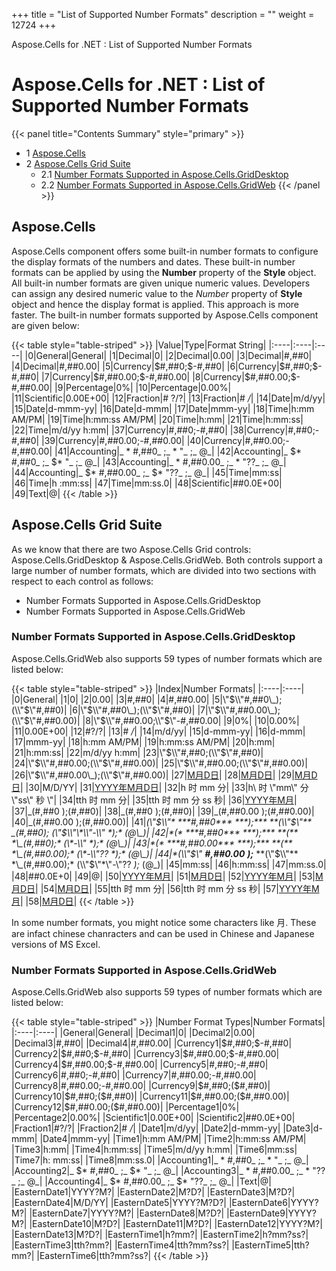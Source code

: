 +++
title = "List of Supported Number Formats" 
description = "" 
weight = 12724 
+++

Aspose.Cells for .NET : List of Supported Number Formats  

# Aspose.Cells for .NET : List of Supported Number Formats


{{< panel title="Contents Summary" style="primary" >}}
*   1 [Aspose.Cells](#ListofSupportedNumberFormats-Aspose.Cells)
*   2 [Aspose.Cells Grid Suite](#ListofSupportedNumberFormats-Aspose.CellsGridSuite)
    *   2.1 [Number Formats Supported in Aspose.Cells.GridDesktop](#ListofSupportedNumberFormats-NumberFormatsSupportedinAspose.Cells.GridDesktop)
    *   2.2 [Number Formats Supported in Aspose.Cells.GridWeb](#ListofSupportedNumberFormats-NumberFormatsSupportedinAspose.Cells.GridWeb)
{{< /panel >}}
## Aspose.Cells

Aspose.Cells component offers some built-in number formats to configure the display formats of the numbers and dates. These built-in number formats can be applied by using the **Number** property of the **Style** object. All built-in number formats are given unique numeric values. Developers can assign any desired numeric value to the *Number* property of **Style** object and hence the display format is applied. This approach is more faster. The built-in number formats supported by Aspose.Cells component are given below:

{{< table style="table-striped" >}}
|Value|Type|Format String|
|:----|:----|:----|
|0|General|General|
|1|Decimal|0|
|2|Decimal|0.00|
|3|Decimal|#,##0|
|4|Decimal|#,##0.00|
|5|Currency|$#,##0;$-#,##0|
|6|Currency|$#,##0;$-#,##0|
|7|Currency|$#,##0.00;$-#,##0.00|
|8|Currency|$#,##0.00;$-#,##0.00|
|9|Percentage|0%|
|10|Percentage|0.00%|
|11|Scientific|0.00E+00|
|12|Fraction|\# ?/?|
|13|Fraction|\# */*|
|14|Date|m/d/yy|
|15|Date|d-mmm-yy|
|16|Date|d-mmm|
|17|Date|mmm-yy|
|18|Time|h:mm AM/PM|
|19|Time|h:mm:ss AM/PM|
|20|Time|h:mm|
|21|Time|h:mm:ss|
|22|Time|m/d/yy h:mm|
|37|Currency|#,##0;-#,##0|
|38|Currency|#,##0;-#,##0|
|39|Currency|#,##0.00;-#,##0.00|
|40|Currency|#,##0.00;-#,##0.00|
|41|Accounting|\_ \* #,##0\_ ;\_ \* "\_ ;\_ @\_|
|42|Accounting|\_ $\* #,##0\_ ;\_ $\* "\_ ;\_ @\_|
|43|Accounting|\_ \* #,##0.00\_ ;\_ \* "??\_ ;\_ @\_|
|44|Accounting|\_ $\* #,##0.00\_ ;\_ $\* "??\_ ;\_ @\_|
|45|Time|mm:ss|
|46|Time|h :mm:ss|
|47|Time|mm:ss.0|
|48|Scientific|##0.0E+00|
|49|Text|@|
{{< /table >}}

## Aspose.Cells Grid Suite

As we know that there are two Aspose.Cells Grid controls: Aspose.Cells.GridDesktop & Aspose.Cells.GridWeb. Both controls support a large number of number formats, which are divided into two sections with respect to each control as follows:

*   Number Formats Supported in Aspose.Cells.GridDesktop
*   Number Formats Supported in Aspose.Cells.GridWeb

### Number Formats Supported in Aspose.Cells.GridDesktop

Aspose.Cells.GridWeb also supports 59 types of number formats which are listed below:

{{< table style="table-striped" >}}
|Index|Number Formats|
|:----|:----|
|0|General|
|1|0|
|2|0.00|
|3|#,##0|
|4|#,##0.00|
|5|\\"$\\"#,##0\_);(\\"$\\"#,##0)|
|6|\\"$\\"#,##0\_);(\\"$\\"#,##0)|
|7|\\"$\\"#,##0.00\_);(\\"$\\"#,##0.00)|
|8|\\"$\\"#,##0.00;\\"$\\"-#,##0.00|
|9|0%|
|10|0.00%|
|11|0.00E+00|
|12|#?/?|
|13|\# */*|
|14|m/d/yy|
|15|d-mmm-yy|
|16|d-mmm|
|17|mmm-yy|
|18|h:mm AM/PM|
|19|h:mm:ss AM/PM|
|20|h:mm|
|21|h:mm:ss|
|22|m/d/yy h:mm|
|23|\\"$\\"#,##0;(\\"$\\"#,##0)|
|24|\\"$\\"#,##0.00;(\\"$\\"#,##0.00)|
|25|\\"$\\"#,##0.00;(\\"$\\"#,##0.00)|
|26|\\"$\\"#,##0.00\_);(\\"$\\"#,##0.00)|
|27|[M月D日](http://www.aspose.com/Wiki/wikiedit.aspx?topic=Aspose.Grid.M%e6%9c%88D%e6%97%a5&return=Aspose.Grid.NumberFormats)|
|28|[M月D日](http://www.aspose.com/Wiki/wikiedit.aspx?topic=Aspose.Grid.M%e6%9c%88D%e6%97%a5&return=Aspose.Grid.NumberFormats)|
|29|[M月D日](http://www.aspose.com/Wiki/wikiedit.aspx?topic=Aspose.Grid.M%e6%9c%88D%e6%97%a5&return=Aspose.Grid.NumberFormats)|
|30|M/D/YY|
|31|[YYYY年M月D日](http://www.aspose.com/Wiki/wikiedit.aspx?topic=Aspose.Grid.YYYY%e5%b9%b4M%e6%9c%88D%e6%97%a5&return=Aspose.Grid.NumberFormats)|
|32|h 时 mm 分|
|33|h\\ 时 \\"mm\\" 分 \\"ss\\" 秒 \\"|
|34|tth 时 mm 分|
|35|tth 时 mm 分 ss 秒|
|36|[YYYY年M月](http://www.aspose.com/Wiki/wikiedit.aspx?topic=Aspose.Grid.YYYY%e5%b9%b4M%e6%9c%88&return=Aspose.Grid.NumberFormats)|
|37|\_(#,##0 );(#,##0)|
|38|\_(#,##0 );(#,##0)|
|39|\_(#,##0.00 );(#,##0.00)|
|40|\_(#,##0.00 );(#,##0.00)|
|41|*(\\"$\\"* ***#,##0*** ***);*** **(\\"$\\"** *\_(#,##0);* (\\"$\\"\*\\"-\\" *);* (@\_)|
|42|*(* ***#,##0*** ***);*** **(** *\_(#,##0);* (\*-\\" *);* (@\_)|
|43|*(* ***#,##0.00*** ***);*** **(** *\_(#,##0.00);* (\*-\\"?? *);* (@\_)|
|44|*(\\"$\\"* ***#,##0.00*** ***);*** **(\\"$\\"** *\_(#,##0.00);* (\\"$\\"\*\\"-\\"?? *);* (@\_)|
|45|mm:ss|
|46|h:mm:ss|
|47|mm:ss.0|
|48|##0.0E+0|
|49|@|
|50|[YYYY年M月](http://www.aspose.com/Wiki/wikiedit.aspx?topic=Aspose.Grid.YYYY%e5%b9%b4M%e6%9c%88&return=Aspose.Grid.NumberFormats)|
|51|[M月D日](http://www.aspose.com/Wiki/wikiedit.aspx?topic=Aspose.Grid.M%e6%9c%88D%e6%97%a5&return=Aspose.Grid.NumberFormats)|
|52|[YYYY年M月](http://www.aspose.com/Wiki/wikiedit.aspx?topic=Aspose.Grid.YYYY%e5%b9%b4M%e6%9c%88&return=Aspose.Grid.NumberFormats)|
|53|[M月D日](http://www.aspose.com/Wiki/wikiedit.aspx?topic=Aspose.Grid.M%e6%9c%88D%e6%97%a5&return=Aspose.Grid.NumberFormats)|
|54|[M月D日](http://www.aspose.com/Wiki/wikiedit.aspx?topic=Aspose.Grid.M%e6%9c%88D%e6%97%a5&return=Aspose.Grid.NumberFormats)|
|55|tth 时 mm 分|
|56|tth 时 mm 分 ss 秒|
|57|[YYYY年M月](http://www.aspose.com/Wiki/wikiedit.aspx?topic=Aspose.Grid.YYYY%e5%b9%b4M%e6%9c%88&return=Aspose.Grid.NumberFormats)|
|58|[M月D日](http://www.aspose.com/Wiki/wikiedit.aspx?topic=Aspose.Grid.M%e6%9c%88D%e6%97%a5&return=Aspose.Grid.NumberFormats)|
{{< /table >}}

  

In some number formats, you might notice some characters like 月. These are infact chinese chanracters and can be used in Chinese and Japanese versions of MS Excel.

### Number Formats Supported in Aspose.Cells.GridWeb

Aspose.Cells.GridWeb also supports 59 types of number formats which are listed below:

{{< table style="table-striped" >}}
|Number Format Types|Number Formats|
|:----|:----|
|General|General|
|Decimal1|0|
|Decimal2|0.00|
|Decimal3|#,##0|
|Decimal4|#,##0.00|
|Currency1|$#,##0;$-#,##0|
|Currency2|$#,##0;$-#,##0|
|Currency3|$#,##0.00;$-#,##0.00|
|Currency4|$#,##0.00;$-#,##0.00|
|Currency5|#,##0;-#,##0|
|Currency6|#,##0;-#,##0|
|Currency7|#,##0.00;-#,##0.00|
|Currency8|#,##0.00;-#,##0.00|
|Currency9|$#,##0;($#,##0)|
|Currency10|$#,##0;($#,##0)|
|Currency11|$#,##0.00;($#,##0.00)|
|Currency12|$#,##0.00;($#,##0.00)|
|Percentage1|0%|
|Percentage2|0.00%|
|Scientific1|0.00E+00|
|Scientific2|##0.0E+00|
|Fraction1|#?/?|
|Fraction2|\# */*|
|Date1|m/d/yy|
|Date2|d-mmm-yy|
|Date3|d-mmm|
|Date4|mmm-yy|
|Time1|h:mm AM/PM|
|Time2|h:mm:ss AM/PM|
|Time3|h:mm|
|Time4|h:mm:ss|
|Time5|m/d/yy h:mm|
|Time6|mm:ss|
|Time7|h: mm:ss|
|Time8|mm:ss.0|
|Accounting1|\_ \* #,##0\_ ;\_ \* "\_ ;\_ @\_|
|Accounting2|\_ $\* #,##0\_ ;\_ $\* "\_ ;\_ @\_|
|Accounting3|\_ \* #,##0.00\_ ;\_ \* "??\_ ;\_ @\_|
|Accounting4|\_ $\* #,##0.00\_ ;\_ $\* "??\_ ;\_ @\_|
|Text|@|
|EasternDate1|YYYY?M?|
|EasternDate2|M?D?|
|EasternDate3|M?D?|
|EasternDate4|M/D/YY|
|EasternDate5|YYYY?M?D?|
|EasternDate6|YYYY?M?|
|EasternDate7|YYYY?M?|
|EasternDate8|M?D?|
|EasternDate9|YYYY?M?|
|EasternDate10|M?D?|
|EasternDate11|M?D?|
|EasternDate12|YYYY?M?|
|EasternDate13|M?D?|
|EasternTime1|h?mm?|
|EasternTime2|h?mm?ss?|
|EasternTime3|tth?mm?|
|EasternTime4|tth?mm?ss?|
|EasternTime5|tth?mm?|
|EasternTime6|tth?mm?ss?|
{{< /table >}}

